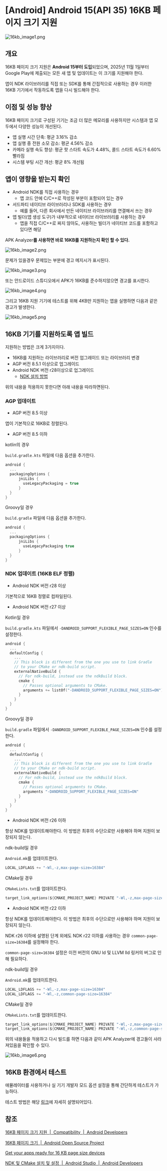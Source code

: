# [Android] Android 15(API 35) 16KB 페이지 크기 지원

![16kb_image1.png](/img/16kb_image1.png?raw=true)

## 개요

16KB 페이지 크기 지원은 **Android 15부터 도입**되었으며,
2025년 11월 1일부터 Google Play에 제출되는 모든 새 앱 및 업데이트는 이 크기를 지원해야 한다.

앱이 NDK 라이브러리를 직접 또는 SDK를 통해 간접적으로 사용하는 경우 이러한 16KB 기기에서 작동하도록 앱을 다시 빌드해야 한다.

## 이점 및 성능 향상

16KB 페이지 크기로 구성된 기기는 조금 더 많은 메모리를 사용하지만 시스템과 앱 모두에서 다양한 성능이 개선된다.

- 앱 실행 시간 단축: 평균 3.16% 감소
- 앱 실행 중 전원 소모 감소: 평균 4.56% 감소
- 카메라 실행 속도 향상: 평균 핫 스타트 속도가 4.48%, 콜드 스타트 속도가 6.60% 빨라짐
- 시스템 부팅 시간 개선: 평균 8% 개선됨

## 앱이 영향을 받는지 확인

- Android NDK를 직접 사용하는 경우
    - 앱 코드 안에 C/C++로 작성된 부분이 포함되어 있는 경우
- 서드파티 네이티브 라이브러리나 SDK를 사용하는 경우
    - 예를 들어, 다른 회사에서 만든 네이티브 라이브러리를 연결해서 쓰는 경우
- 앱 빌더(앱 생성 도구)가 내부적으로 네이티브 라이브러리를 사용하는 경우
    - 앱을 직접 C/C++로 짜지 않아도, 사용하는 빌더가 네이티브 코드를 포함하고 있다면 해당

APK Analyzer**를 사용하면 바로 16KB를 지원하는지 확인 할 수 있다.**

![16kb_image2.png](/img/16kb_image2.png?raw=true)

문제가 있을경우 문제있는 부분에 경고 메지시가 표시된다.

![16kb_image3.png](/img/16kb_image3.png?raw=true)

또는  안드로이드 스튜디오에서 APK가 16KB를 준수하지않으면 경고를 표시한다.

![16kb_image4.png](/img/16kb_image4.png?raw=true)

그리고 16KB 지원 기기에 테스트를 위해 4KB만 지원하는 앱을 실행하면 다음과 같은 경고가 발생한다.

![16kb_image5.png](/img/16kb_image5.png?raw=true)

## 16KB 기기를 지원하도록 앱 빌드

지원하는 방법은 크게 3가지이다.

- 16KB를 지원하는 라이브러리로 버전 업그레이드 또는 라이브러리 변경
- AGP 버전 8.5.1 이상으로 업그레이드
- Android NDK 버전 r28이상으로 업그레이드
    - [NDK 설치 방법](https://developer.android.com/studio/projects/install-ndk?hl=ko)

위의 내용을 적용하지 못한다면 아래 내용을 따라하면된다.

### AGP 업데이트

- AGP 버전 8.5 이상

앱이 기본적으로 16KB로 정렬된다.

- AGP 버전 8.5 이하

kotlin의 경우

`build.gradle.kts` 파일에 다음 옵션을 추가한다.

```kotlin
android {
  ...
  packagingOptions {
      jniLibs {
        useLegacyPackaging = true
      }
  }
}
```

Groovy일 경우

`build.gradle` 파일에 다음 옵션을 추가한다.

```kotlin
android {
  ...
  packagingOptions {
      jniLibs {
        useLegacyPackaging true
      }
  }
}
```

### NDK 업데이트 (16KB ELF 정렬)

- Android NDK 버전 r28 이상

기본적으로 16KB 정렬로 컴파일된다.

- Android NDK 버전 r27 이상

Kotlin일 경우

`build.gradle.kts` 파일에서 `-DANDROID_SUPPORT_FLEXIBLE_PAGE_SIZES=ON` 인수를 설정한다.

```kotlin
android {
  ...
  defaultConfig {
    ...
    // This block is different from the one you use to link Gradle
    // to your CMake or ndk-build script.
    externalNativeBuild {
      // For ndk-build, instead use the ndkBuild block.
      cmake {
        // Passes optional arguments to CMake.
        arguments += listOf("-DANDROID_SUPPORT_FLEXIBLE_PAGE_SIZES=ON")
      }
    }
  }
}
```

Groovy일 경우

`build.gradle` 파일에서 `-DANDROID_SUPPORT_FLEXIBLE_PAGE_SIZES=ON` 인수를 설정한다.

```kotlin
android {
  ...
  defaultConfig {
    ...
    // This block is different from the one you use to link Gradle
    // to your CMake or ndk-build script.
    externalNativeBuild {
      // For ndk-build, instead use the ndkBuild block.
      cmake {
        // Passes optional arguments to CMake.
        arguments "-DANDROID_SUPPORT_FLEXIBLE_PAGE_SIZES=ON"
      }
    }
  }
}
```

- Android NDK 버전 r26 이하

항상 NDK를 업데이트해야한다. 이 방법은 최후의 수단으로만 사용해야 하며 지원이 보장되지 않는다.

ndk-build일 경우

`Android.mk`를 업데이트한다.

```kotlin
LOCAL_LDFLAGS += "-Wl,-z,max-page-size=16384"
```

CMake일 경우

`CMakeLists.txt`를 업데이트한다.

```kotlin
target_link_options(${CMAKE_PROJECT_NAME} PRIVATE "-Wl,-z,max-page-size=16384")
```

- Android NDK 버전 r22 이하

항상 NDK를 업데이트해야한다. 이 방법은 최후의 수단으로만 사용해야 하며 지원이 보장되지 않는다.

NDK r26 이하에 설명된 단계 외에도 NDK r22 이하를 사용하는 경우 `common-page-size=16384`를 설정해야 한다.

`common-page-size=16384` 설정은 이전 버전의 GNU ld 및 LLVM lld 링커의 버그로 인해 필요하다.

ndk-build일 경우

`Android.mk`를 업데이트한다.

```kotlin
LOCAL_LDFLAGS += "-Wl,-z,max-page-size=16384"
LOCAL_LDFLAGS += "-Wl,-z,common-page-size=16384"
```

CMake일 경우

`CMakeLists.txt`를 업데이트한다.

```kotlin
target_link_options(${CMAKE_PROJECT_NAME} PRIVATE "-Wl,-z,max-page-size=16384")
target_link_options(${CMAKE_PROJECT_NAME} PRIVATE "-Wl,-z,common-page-size=16384")
```

위의 내용들을 적용하고 다시 빌드를 하면 다음과 같이 APK Analyzer에 경고들이 사라져있음을 확인할 수 있다.

![16kb_image6.png](/img/16kb_image6.png?raw=true)

## 16KB 환경에서 테스트

애뮬레이터를 사용하거나 실 기기 개발자 모드 옵션 설정을 통해 간단하게 테스트가 가능하다.

테스트 방법은 해당 [링크](https://developer.android.com/guide/practices/page-sizes?hl=ko#test)에 자세히 설명되어있다.

## 참조

[16KB 페이지 크기 지원  |  Compatibility  |  Android Developers](https://developer.android.com/guide/practices/page-sizes?hl=ko)

[16KB 페이지 크기  |  Android Open Source Project](https://source.android.com/docs/core/architecture/16kb-page-size/16kb?hl=ko)

[Get your apps ready for 16 KB page size devices](https://android-developers.googleblog.com/2024/12/get-your-apps-ready-for-16-kb-page-size-devices.html)

[NDK 및 CMake 설치 및 설정  |  Android Studio  |  Android Developers](https://developer.android.com/studio/projects/install-ndk?hl=ko)